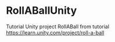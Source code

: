 # RollABallUnity
Tutorial Unity project RollABall from tutorial https://learn.unity.com/project/roll-a-ball

